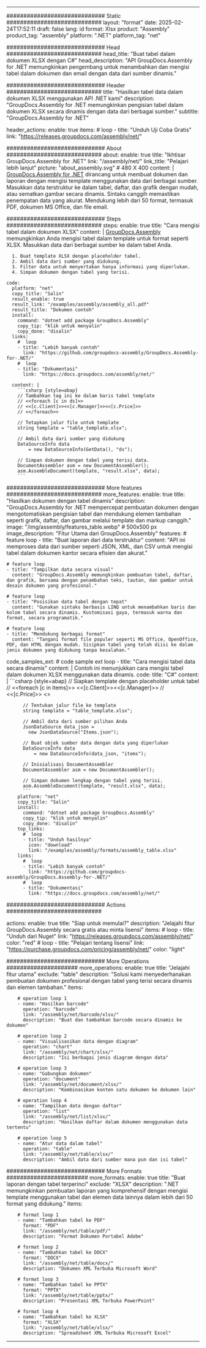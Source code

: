 



---
############################# Static ############################
layout: "format"
date:  2025-02-24T17:52:11
draft: false
lang: id
format: Xlsx
product: "Assembly"
product_tag: "assembly"
platform: ".NET"
platform_tag: "net"

############################# Head ############################
head_title: "Buat tabel dalam dokumen XLSX dengan C#"
head_description: "API GroupDocs.Assembly for .NET memungkinkan pengembang untuk menambahkan dan mengisi tabel dalam dokumen dan email dengan data dari sumber dinamis."

############################# Header ############################
title: "Hasilkan tabel data dalam dokumen XLSX menggunakan API .NET kami" 
description: "GroupDocs.Assembly for .NET memungkinkan pengisian tabel dalam dokumen XLSX secara dinamis dengan data dari berbagai sumber."
subtitle: "GroupDocs.Assembly for .NET" 

header_actions:
  enable: true
  items:
    #  loop
    - title: "Unduh Uji Coba Gratis"
      link: "https://releases.groupdocs.com/assembly/net/"
      
############################# About ############################
about:
    enable: true
    title: "Ikhtisar GroupDocs.Assembly for .NET"
    link: "/assembly/net/"
    link_title: "Pelajari lebih lanjut"
    picture: "about_assembly.svg" # 480 X 400
    content: |
       [GroupDocs.Assembly for .NET](/assembly/net/) dirancang untuk membuat dokumen dan laporan dengan mengisi template menggunakan data dari berbagai sumber. Masukkan data terstruktur ke dalam tabel, daftar, dan grafik dengan mudah, atau sematkan gambar secara dinamis. Sintaks canggih memastikan penempatan data yang akurat. Mendukung lebih dari 50 format, termasuk PDF, dokumen MS Office, dan file email.

############################# Steps ############################
steps:
    enable: true
    title: "Cara mengisi tabel dalam dokumen XLSX"
    content: |
      [GroupDocs.Assembly](/assembly/net/) memungkinkan Anda mengisi tabel dalam template untuk format seperti XLSX. Masukkan data dari berbagai sumber ke dalam tabel Anda.
      
      1. Buat template XLSX dengan placeholder tabel.
      2. Ambil data dari sumber yang didukung.
      3. Filter data untuk menyertakan hanya informasi yang diperlukan.
      4. Simpan dokumen dengan tabel yang terisi.
   
    code:
      platform: "net"
      copy_title: "Salin"
      result_enable: true
      result_link: "/examples/assembly/assembly_all.pdf"
      result_title: "Dokumen contoh"
      install:
        command: "dotnet add package GroupDocs.Assembly"
        copy_tip: "klik untuk menyalin"
        copy_done: "disalin"
      links:
        #  loop
        - title: "Lebih banyak contoh"
          link: "https://github.com/groupdocs-assembly/GroupDocs.Assembly-for-.NET/"
        #  loop
        - title: "Dokumentasi"
          link: "https://docs.groupdocs.com/assembly/net/"
          
      content: |
        ```csharp {style=abap}
        // Tambahkan tag ini ke dalam baris tabel template
        // <<foreach [c in ds]>>
        // <<[c.Client]>><<[c.Manager]>><<[c.Price]>>
        // <</foreach>>

        // Tetapkan jalur file untuk template
        string template = "table_template.xlsx";

        // Ambil data dari sumber yang didukung
        DataSourceInfo data 
            = new DataSourceInfo(GetData(), "ds");

        // Simpan dokumen dengan tabel yang terisi data.
        DocumentAssembler asm = new DocumentAssembler();
        asm.AssembleDocument(template, "result.xlsx", data);
        ```            

############################# More features ############################
more_features:
  enable: true
  title: "Hasilkan dokumen dengan tabel dinamis"
  description: "GroupDocs.Assembly for .NET mempercepat pembuatan dokumen dengan mengotomatiskan pengisian tabel dan mendukung elemen tambahan seperti grafik, daftar, dan gambar melalui template dan markup canggih."
  image: "/img/assembly/features_table.webp" # 500x500 px
  image_description: "Fitur Utama dari GroupDocs.Assembly"
  features:
    # feature loop
    - title: "Buat laporan dari data terstruktur"
      content: "API ini memproses data dari sumber seperti JSON, XML, dan CSV untuk mengisi tabel dalam dokumen kantor secara efisien dan akurat."

    # feature loop
    - title: "Tampilkan data secara visual"
      content: "GroupDocs.Assembly memungkinkan pembuatan tabel, daftar, dan grafik, bersama dengan penambahan teks, tautan, dan gambar untuk desain dokumen yang profesional."

    # feature loop
    - title: "Posisikan data tabel dengan tepat"
      content: "Gunakan sintaks berbasis LINQ untuk menambahkan baris dan kolom tabel secara dinamis. Kustomisasi gaya, termasuk warna dan format, secara programatik."

    # feature loop
    - title: "Mendukung berbagai format"
      content: "Tangani format file populer seperti MS Office, OpenOffice, PDF, dan HTML dengan mudah. Sisipkan tabel yang telah diisi ke dalam jenis dokumen yang didukung tanpa kesalahan."
      
  code_samples_ext:
    # code sample ext loop
    - title: "Cara mengisi tabel data secara dinamis"
      content: |
        Contoh ini menunjukkan cara mengisi tabel dalam dokumen XLSX menggunakan data dinamis.
      code:
        title: "C#"
        content: |
          ```csharp {style=abap}
          // Siapkan template dengan placeholder untuk tabel
          // <<foreach [c in items]>> <<[c.Client]>><<[c.Manager]>>
          // <<[c.Price]>> <</foreach>>

          // Tentukan jalur file ke template
          string template = "table_template.xlsx";

          // Ambil data dari sumber pilihan Anda
          JsonDataSource data_json = 
            new JsonDataSource("Items.json");

          // Buat objek sumber data dengan data yang diperlukan
          DataSourceInfo data 
              = new DataSourceInfo(data_json, "items");

          // Inisialisasi DocumentAssembler
          DocumentAssembler asm = new DocumentAssembler();

          // Simpan dokumen lengkap dengan tabel yang terisi.
          asm.AssembleDocument(template, "result.xlsx", data);
          ```
        platform: "net"
        copy_title: "Salin"
        install:
          command: "dotnet add package GroupDocs.Assembly"
          copy_tip: "klik untuk menyalin"
          copy_done: "disalin"
        top_links:
          #  loop
          - title: "Unduh hasilnya"
            icon: "download"
            link: "/examples/assembly/formats/assembly_table.xlsx"
        links:
          #  loop
          - title: "Lebih banyak contoh"
            link: "https://github.com/groupdocs-assembly/GroupDocs.Assembly-for-.NET/"
          #  loop
          - title: "Dokumentasi"
            link: "https://docs.groupdocs.com/assembly/net/"
            

            


############################# Actions ############################

actions:
  enable: true
  title: "Siap untuk memulai?"
  description: "Jelajahi fitur GroupDocs.Assembly secara gratis atau minta lisensi"
  items:
    #  loop
    - title: "Unduh dari Nuget"
      link: "https://releases.groupdocs.com/assembly/net/"
      color: "red"
        #  loop
    - title: "Pelajari tentang lisensi"
      link: "https://purchase.groupdocs.com/pricing/assembly/net/"
      color: "light"


############################# More Operations #####################
more_operations:
    enable: true
    title: "Jelajahi fitur utama"
    exclude: "table"
    description: "Solusi kami menyederhanakan pembuatan dokumen profesional dengan tabel yang terisi secara dinamis dan elemen tambahan."
    items: 
          
        # operation loop 1
        - name: "Hasilkan barcode"
          operation: "barcode"
          link: "/assembly/net/barcode/xlsx/"
          description: "Buat dan tambahkan barcode secara dinamis ke dokumen"

        # operation loop 2
        - name: "Visualisasikan data dengan diagram"
          operation: "chart"
          link: "/assembly/net/chart/xlsx/"
          description: "Isi berbagai jenis diagram dengan data"

        # operation loop 3
        - name: "Gabungkan dokumen"
          operation: "document"
          link: "/assembly/net/document/xlsx/"
          description: "Kombinasikan konten satu dokumen ke dokumen lain"

        # operation loop 4
        - name: "Tampilkan data dengan daftar"
          operation: "list"
          link: "/assembly/net/list/xlsx/"
          description: "Hasilkan daftar dalam dokumen menggunakan data tertentu"

        # operation loop 5
        - name: "Atur data dalam tabel"
          operation: "table"
          link: "/assembly/net/table/xlsx/"
          description: "Ambil data dari sumber mana pun dan isi tabel"
         
          
############################# More Formats ########################
more_formats:
    enable: true
    title: "Buat laporan dengan tabel terperinci"
    exclude: "XLSX"
    description: ".NET memungkinkan pembuatan laporan yang komprehensif dengan mengisi template menggunakan tabel dan elemen data lainnya dalam lebih dari 50 format yang didukung."
    items: 
          
        # format loop 1
        - name: "Tambahkan tabel ke PDF"
          format: "PDF"
          link: "/assembly/net/table/pdf/"
          description: "Format Dokumen Portabel Adobe"
          
        # format loop 2
        - name: "Tambahkan tabel ke DOCX"
          format: "DOCX"
          link: "/assembly/net/table/docx/"
          description: "Dokumen XML Terbuka Microsoft Word"
          
        # format loop 3
        - name: "Tambahkan tabel ke PPTX"
          format: "PPTX"
          link: "/assembly/net/table/pptx/"
          description: "Presentasi XML Terbuka PowerPoint"
          
        # format loop 4
        - name: "Tambahkan tabel ke XLSX"
          format: "XLSX"
          link: "/assembly/net/table/xlsx/"
          description: "Spreadsheet XML Terbuka Microsoft Excel"


          

---